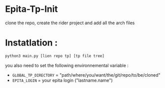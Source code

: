 # Epita-Tp-Init
clone the repo, create the rider project and add all the arch files

# Instatlation :
```bash
python3 main.py [lien repo tp] [tp file tree]
```
you also need to set the following environnemental variable :
- ``GLOBAL_TP_DIRECTORY`` = "path/where/you/want/the/git/repo/to/be/cloned"
- ``EPITA_LOGIN`` = your epita login ("lastname.name")
